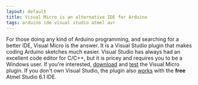 ```yaml
---
layout: default
title: Visual Micro is an alternative IDE for Arduino
tags: arduino ide visual studio atmel avr
---
```


For those doing any kind of Arduino programming, and searching for a better IDE, Visual Micro is the answer. It is a Visual Studio plugin that makes coding Arduino sketches much easier. Visual Studio has always had an excellent code editor for C/C++, but it is pricey and requires you to be a Windows user. If you're interested, [download](http://www.visualmicro.com/page/Arduino-Visual-Studio-Downloads.aspx) and [test](http://www.visualmicro.com/post/2011/10/04/How-to-test-a-new-installation-of-Arduino-for-Visual-Studio.aspx) the Visual Micro plugin. If you don't own Visual Studio, the plugin also [works](http://www.visualmicro.com/page/Arduino-for-Atmel-Studio.aspx) with the **free** Atmel Studio 6.1 IDE.
